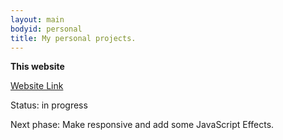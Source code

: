 ```yaml
---
layout: main
bodyid: personal
title: My personal projects.
---
```


<p><strong>This website</strong></p>
<!-- <ul class="skill-list">
	<li>Angular</li>
	<li>Angular-bootstrap</li>
</ul> -->
<div class="project-description">
	<p><a href="https://github.com/MingLee02/MingLee02.github.io">Website Link</a></p>
	<p>Status: in progress</p>
	<p>Next phase: Make responsive and add some JavaScript Effects.</p>
</div>